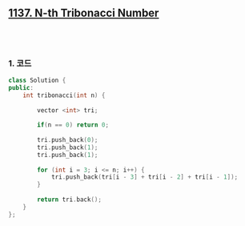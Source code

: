 [1137. N-th Tribonacci Number](https://leetcode.com/problems/n-th-tribonacci-number/)
---------------

<br>
<br>

### 1. 코드

```cpp
class Solution {
public:
    int tribonacci(int n) {
        
        vector <int> tri;
        
        if(n == 0) return 0;
        
        tri.push_back(0);
        tri.push_back(1);
        tri.push_back(1);
        
        for (int i = 3; i <= n; i++) {
            tri.push_back(tri[i - 3] + tri[i - 2] + tri[i - 1]);
        }
        
        return tri.back();
    }
};
```
